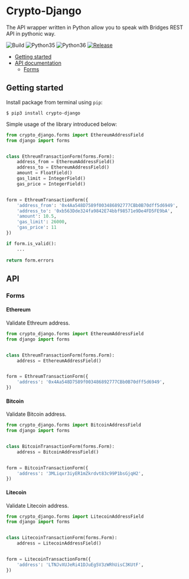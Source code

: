 # Crypto-Django

The API wrapper written in Python allow you to speak with Bridges REST API in pythonic way.

![Build](https://api.travis-ci.com/essentiaone/crypto-django.svg?branch=developp)
![Python35](https://img.shields.io/badge/Python-3.5-brightgreen.svg)
![Python36](https://img.shields.io/badge/Python-3.6-brightgreen.svg)
[![Release](https://img.shields.io/github/release/essentiaone/crypto-django.svg)](https://github.com/essentiaone/crypto-django/releases)

  * [Getting started](#getting-started)
  * [API documentation](#api)
    * [Forms](#forms)

## Getting started

Install package from terminal using `pip`:

```
$ pip3 install crypto-django
```

Simple usage of the library introduced below:

```python
from crypto_django.forms import EthereumAddressField
from django import forms


class EthreumTransactionForm(forms.Form):
    address_from = EthereumAddressField()
    address_to = EthereumAddressField()
    amount = FloatField()
    gas_limit = IntegerField()
    gas_price = IntegerField()


form = EthreumTransactionForm({
    'address_from': '0x4Aa548D7589f003486892777CBb0B70dff5d6949',
    'address_to': '0xb563Dde324fa9842E74bbf98571e9De4FD5FE9bA',
    'amount': 10.5,
    'gas_limit': 26000,
    'gas_price': 11
})

if form.is_valid():
    ...
    
return form.errors
```

## API

### Forms

#### Ethereum

Validate Ethreum address.

```python
from crypto_django.forms import EthereumAddressField
from django import forms


class EthreumTransactionForm(forms.Form):
    address = EthereumAddressField()


form = EthreumTransactionForm({
    'address': '0x4Aa548D7589f003486892777CBb0B70dff5d6949',
})
```

#### Bitcoin

Validate Bitcoin address.

```python
from crypto_django.forms import BitcoinAddressField
from django import forms


class BitcoinTransactionForm(forms.Form):
    address = BitcoinAddressField()


form = BitcoinTransactionForm({
    'address': '3MLiqxr3iyER1mZkrdvt83c99P1bsGjqH2',
})
```

#### Litecoin

Validate Litecoin address.

```python
from crypto_django.forms import LitecoinAddressField
from django import forms


class LitecoinTransactionForm(forms.Form):
    address = LitecoinAddressField()


form = LitecoinTransactionForm({
    'address': 'LTNJvXUJeRi41DJuEg5V3zWRhUisC3KUtF',
})
```
